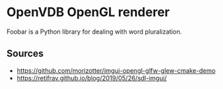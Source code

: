 # OpenVDB OpenGL renderer

Foobar is a Python library for dealing with word pluralization.

## Sources
- https://github.com/morizotter/imgui-opengl-glfw-glew-cmake-demo
- https://retifrav.github.io/blog/2019/05/26/sdl-imgui/
